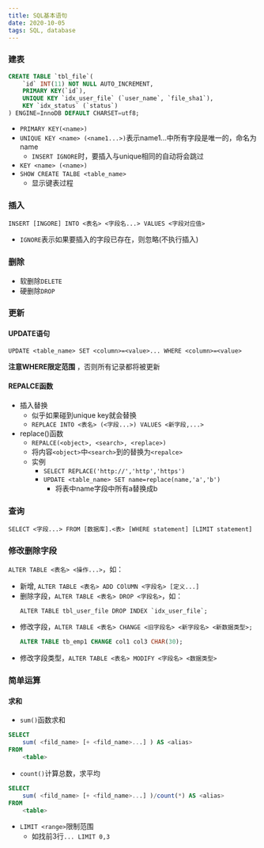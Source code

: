 ```yaml
---
title: SQL基本语句
date: 2020-10-05
tags: SQL, database
---
```



### 建表

```sql
CREATE TABLE `tbl_file`(
    `id` INT(11) NOT NULL AUTO_INCREMENT,
    PRIMARY KEY(`id`),
    UNIQUE KEY `idx_user_file` (`user_name`, `file_sha1`),
    KEY `idx_status` (`status`)
) ENGINE=InnoDB DEFAULT CHARSET=utf8;
```

- `PRIMARY KEY(<name>)`
- `UNIQUE KEY <name> (<name1...>)`表示name1...中所有字段是唯一的，命名为name
    * `INSERT IGNORE`时，要插入与unique相同的自动将会跳过
- `KEY <name> (<name>)`
- `SHOW CREATE TALBE <table_name>`
    * 显示键表过程


### 插入

`INSERT [INGORE] INTO <表名> <字段名...> VALUES <字段对应值>`

- `IGNORE`表示如果要插入的字段已存在，则忽略(不执行插入)


### 删除

- 软删除`DELETE`
- 硬删除`DROP`


### 更新

#### UPDATE语句

`UPDATE <table_name> SET <column>=<value>... WHERE <column>=<value>`

 **注意WHERE限定范围** ，否则所有记录都将被更新


#### REPALCE函数

- 插入替换
    * 似乎如果碰到unique key就会替换
    * `REPLACE INTO <表名> (<字段...>) VALUES <新字段,...>`
- replace()函数
    * `REPALCE(<object>, <search>, <replace>)`
    * 将内容`<object>`中`<search>`到的替换为`<repalce>`
    * 实例
        + `SELECT REPLACE('http://','http','https')`
        + `UPDATE <table_name> SET name=replace(name,'a','b')`
            + 将表中name字段中所有a替换成b



### 查询

`SELECT <字段...> FROM [数据库].<表> [WHERE statement] [LIMIT statement]`


### 修改删除字段

`ALTER TABLE <表名> <操作...>`，如：

- 新增, `ALTER TABLE <表名> ADD COlUMN <字段名> [定义...]`
- 删除字段，`ALTER TABLE <表名> DROP <字段名>`，如：
    ```
    ALTER TABLE tbl_user_file DROP INDEX `idx_user_file`;
    ```
- 修改字段，`ALTER TABLE <表名> CHANGE <旧字段名> <新字段名> <新数据类型>;`
    ```sql
    ALTER TABLE tb_emp1 CHANGE col1 col3 CHAR(30);
    ```
- 修改字段类型，`ALTER TABLE <表名> MODIFY <字段名> <数据类型>`


### 简单运算

#### 求和

- `sum()`函数求和

```sql
SELECT
    sum( <fild_name> [+ <fild_name>...] ) AS <alias>
FROM
    <table>
```

- `count()`计算总数，求平均

```sql
SELECT
    sum( <fild_name> [+ <fild_name>...] )/count(*) AS <alias>
FROM
    <table>
```

- `LIMIT <range>`限制范围
    * 如找前3行`... LIMIT 0,3`

